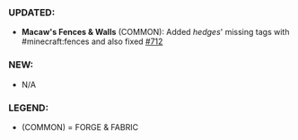 ### UPDATED:
- **Macaw's Fences & Walls** (COMMON): Added _hedges_' missing tags with #minecraft:fences and also fixed [#712](https://github.com/MehVahdJukaar/WoodGood/issues/712)

### NEW:
- N/A

### LEGEND: 
- (COMMON) = FORGE & FABRIC